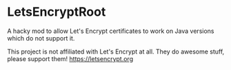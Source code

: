 # LetsEncryptRoot
A hacky mod to allow Let's Encrypt certificates to work on Java versions which do not support it.

This project is not affiliated with Let's Encrypt at all. They do awesome stuff, please support them! https://letsencrypt.org
